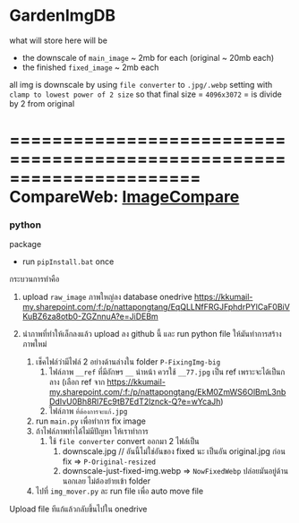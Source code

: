 # GardenImgDB

what will store here will be

- the downscale of `main_image` ~ 2mb for each (original ~ 20mb each)
- the finished `fixed_image` ~ 2mb each

all img is downscale by using `file converter` to `.jpg/.webp` setting with `clamp to lowest power of 2 size`
so that final size = `4096x3072` = is divide by 2 from original

======================================================================
CompareWeb: [ImageCompare](https://pruekjika.github.io/GardenImgDB/)
======================================================================

### python

package

- run `pipInstall.bat` once

กระบวนการทำคือ

1. upload `raw_image` ภาพใหญ่ลง database onedrive https://kkumail-my.sharepoint.com/:f:/p/nattapongtang/EqQLLNfFRGJFphdrPYlCaF0BiVKuBZ6za8otb0-ZGZnnuA?e=JiDEBm

2. นำภาพที่ทำให้เล็กลงแล้ว upload ลง github นี้ และ run python file ให้มันทำการสร้างภาพใหม่
   1. เช็คไฟล์ว่ามีไฟล์ 2 อย่างด้านล่างใน folder `P-FixingImg-big`
      1. ไฟล์ภาพ `__ref` ที่มีอักษร `__` นำหน้า ควรใช้ `__77.jpg` เป็น ref เพราะจะได้เป็นกลาง (เลือก ref จาก https://kkumail-my.sharepoint.com/:f:/p/nattapongtang/EkM0ZmWS6OlBmL3nbDdIvU0Bh8Rl7Ec9tB7EdT2lznck-Q?e=wYcaJh)
      2. ไฟล์ภาพ `ที่ต้องการจะแก้.jpg`
   2. run `main.py` เพื่อทำการ fix image
   3. ถ้าไฟล์ภาพทำได้ไม่มีปัญหา ให้เราทำการ
      1. ใช้ `file converter` convert ออกมา 2 ไฟล์เป็น
         1. downscale.jpg // อันนี้ไม่ใช่อันของ fixed นะ เป็นอัน original.jpg ก่อน fix => `P-Original-resized`
         2. downscale-just-fixed-img.webp => `NowFixedWebp` ปล่อยมันอยู่ด้านนอกเลย ไม่ต้องย้ายเข้า folder
   4. ไปที่ `img_mover.py` ละ run file เพื่อ auto move file

Upload file ทีแก้แล้วกลับขึ้นไปใน onedrive
